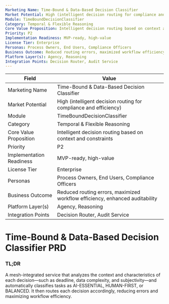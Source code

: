 ```yaml
---
Marketing Name: Time-Bound & Data-Based Decision Classifier
Market Potential: High (intelligent decision routing for compliance and efficiency)
Module: TimeBoundDecisionClassifier
Category: Temporal & Flexible Reasoning
Core Value Proposition: Intelligent decision routing based on context and constraints
Priority: P2
Implementation Readiness: MVP-ready, high-value
License Tier: Enterprise
Personas: Process Owners, End Users, Compliance Officers
Business Outcome: Reduced routing errors, maximized workflow efficiency, enhanced auditability
Platform Layer(s): Agency, Reasoning
Integration Points: Decision Router, Audit Service
---
```


| Field                   | Value                                                                 |
|------------------------|-----------------------------------------------------------------------|
| Marketing Name         | Time-Bound & Data-Based Decision Classifier                            |
| Market Potential       | High (intelligent decision routing for compliance and efficiency)       |
| Module                 | TimeBoundDecisionClassifier                                            |
| Category               | Temporal & Flexible Reasoning                                          |
| Core Value Proposition | Intelligent decision routing based on context and constraints           |
| Priority               | P2                                                                    |
| Implementation Readiness| MVP-ready, high-value                                                  |
| License Tier           | Enterprise                                                            |
| Personas               | Process Owners, End Users, Compliance Officers                         |
| Business Outcome       | Reduced routing errors, maximized workflow efficiency, enhanced auditability |
| Platform Layer(s)      | Agency, Reasoning                                                     |
| Integration Points     | Decision Router, Audit Service                                         |

# Time-Bound & Data-Based Decision Classifier PRD

### TL;DR

A mesh-integrated service that analyzes the context and characteristics of each decision—such as deadline, data complexity, and subjectivity—and automatically classifies tasks as AI-ESSENTIAL, HUMAN-FIRST, or BALANCED. It then routes each decision accordingly, reducing errors and maximizing workflow efficiency. 